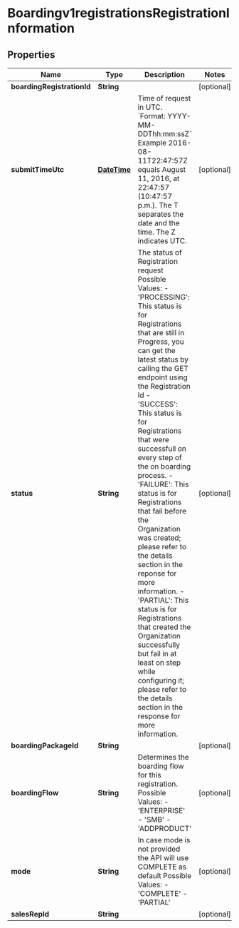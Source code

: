 
# Boardingv1registrationsRegistrationInformation

## Properties
Name | Type | Description | Notes
------------ | ------------- | ------------- | -------------
**boardingRegistrationId** | **String** |  |  [optional]
**submitTimeUtc** | [**DateTime**](DateTime.md) | Time of request in UTC. &#x60;Format: YYYY-MM-DDThh:mm:ssZ&#x60;  Example 2016-08-11T22:47:57Z equals August 11, 2016, at 22:47:57 (10:47:57 p.m.). The T separates the date and the time. The Z indicates UTC.  |  [optional]
**status** | **String** | The status of Registration request Possible Values:   - &#39;PROCESSING&#39;: This status is for Registrations that are still in Progress, you can get the latest status by calling the GET endpoint using the Registration Id   - &#39;SUCCESS&#39;: This status is for Registrations that were successfull on every step of the on boarding process.   - &#39;FAILURE&#39;: This status is for Registrations that fail before the Organization was created; please refer to the details section in the reponse for more information.   - &#39;PARTIAL&#39;: This status is for Registrations that created the Organization successfully but fail in at least on step while configuring it; please refer to the details section in the response for more information.  |  [optional]
**boardingPackageId** | **String** |  |  [optional]
**boardingFlow** | **String** | Determines the boarding flow for this registration. Possible Values:   - &#39;ENTERPRISE&#39;   - &#39;SMB&#39;   - &#39;ADDPRODUCT&#39;  |  [optional]
**mode** | **String** | In case mode is not provided the API will use COMPLETE as default Possible Values:   - &#39;COMPLETE&#39;   - &#39;PARTIAL&#39;  |  [optional]
**salesRepId** | **String** |  |  [optional]




